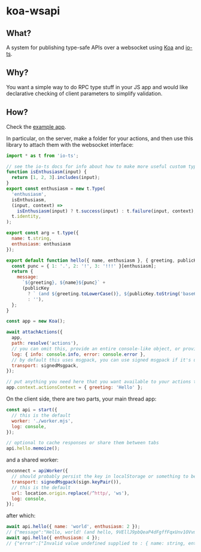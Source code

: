# koa-wsapi

## What?
A system for publishing type-safe APIs over a websocket using [Koa](https://github.com/gcanti/io-ts) and [io-ts](https://github.com/gcanti/io-ts).

## Why?
You want a simple way to do RPC type stuff in your JS app and would like declarative checking of client parameters to simplify validation.

## How?
Check the [example app](./example).

In particular, on the server, make a folder for your actions, and then use this library to attach them with the websocket interface:

```javascript
import * as t from 'io-ts';

// see the io-ts docs for info about how to make more useful custom types
function isEnthusiasm(input) {
  return [1, 2, 3].includes(input);
}
export const enthusiasm = new t.Type(
  'enthusiasm',
  isEnthusiasm,
  (input, context) =>
    isEnthusiasm(input) ? t.success(input) : t.failure(input, context),
  t.identity,
);

export const arg = t.type({
  name: t.string,
  enthusiasm: enthusiasm
});

export default function hello({ name, enthusiasm }, { greeting, publicKey }) {
  const punc = { 1: '.', 2: '!', 3: '!!!' }[enthusiasm];
  return {
    message:
      `${greeting}, ${name}${punc}` +
      (publicKey
        ? ` (and ${greeting.toLowerCase()}, ${publicKey.toString('base64')}${punc})`
        : ''),
  };
}
```

```javascript
const app = new Koa();

await attachActions({
  app,
  path: resolve('actions'),
  // you can omit this, provide an entire console-like object, or provide only the log levels you want to see
  log: { info: console.info, error: console.error },
  // by default this uses msgpack, you can use signed msgpack if it's useful to you to have unique identifiers for each client
  transport: signedMsgpack,
});

// put anything you need here that you want available to your actions that you can't/don't want to import separately
app.context.actionsContext = { greeting: 'Hello' };

```

On the client side, there are two parts, your main thread app:

```javascript
const api = start({
  // this is the default
  worker: './worker.mjs',
  log: console,
});

// optional to cache responses or share them between tabs
api.hello.memoize();
```

and a shared worker:

```javascript
onconnect = apiWorker({
  // should probably persist the key in localStorage or something to be any use
  transport: signedMsgpack(sign.keyPair()),
  // this is the default
  url: location.origin.replace(/^http/, 'ws'),
  log: console,
});
```

after which:
```javascript
await api.hello({ name: 'world', enthusiasm: 2 });
// {"message":"Hello, world! (and hello, 9VEllJ9pbQeaP4dFgffFqxUnv1OVvm8CS3kFCU68ZPQ=!)"}
await api.hello({ enthusiasm: 4 });
// {"error":["Invalid value undefined supplied to : { name: string, enthusiasm: enthusiasm }/name: string","Invalid value 4 supplied to : { name: string, enthusiasm: enthusiasm }/enthusiasm: enthusiasm"]}
```
